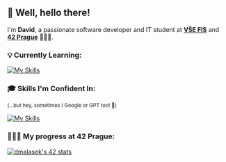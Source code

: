 <h2>👋 Well, hello there!</h2>

I'm **David**, a passionate software developer and IT student at <strong><a href="https://fis.vse.cz" target="_blank">VŠE FIS</a></strong> and <strong><a href="https://www.42prague.com" target="_blank">42 Prague</a></strong> 🧑🏻‍💻.

<h3>💡 Currently Learning:</h3>

[![My Skills](https://skillicons.dev/icons?i=c)](https://skillicons.dev)

<h3>🎓 Skills I'm Confident In:</h3>
<sup>(...but hey, sometimes I Google or GPT too! 🤖)</sup>

[![My Skills](https://skillicons.dev/icons?i=html,css,js,wordpress,bootstrap,jquery,php,nodejs,webpack,py,java,git&perline=6)](https://skillicons.dev)

<h3>🧑🏻‍💻 My progress at 42 Prague:</h3>

[![dmalasek's 42 stats](https://badge.mediaplus.ma/darkblue/dmalasek?1337Badge=off&UM6P=off)](https://github.com/oakoudad/badge42)
